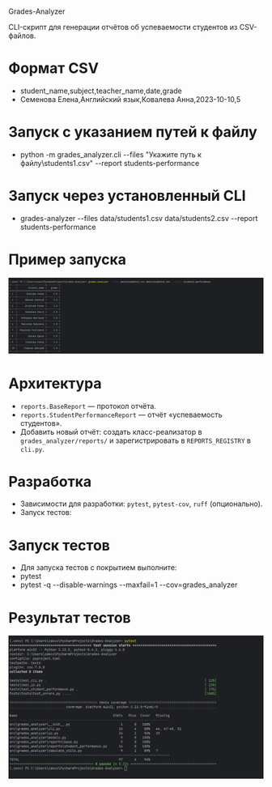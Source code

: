 # 
Grades-Analyzer

CLI-скрипт для генерации отчётов об успеваемости студентов из CSV-файлов.

# Формат CSV

- student_name,subject,teacher_name,date,grade
- Семенова Елена,Английский язык,Ковалева Анна,2023-10-10,5


# Запуск с указанием путей к файлу
- python -m grades_analyzer.cli --files "Укажите путь к файлу\students1.csv" --report students-performance

# Запуск через установленный CLI
- grades-analyzer --files data/students1.csv data/students2.csv --report students-performance

# Пример запуска
![Вывод скрипта](screenshots/students-performance-report.png)

# Архитектура
- `reports.BaseReport` — протокол отчёта.
- `reports.StudentPerformanceReport` — отчёт «успеваемость студентов».
- Добавить новый отчёт: создать класс-реализатор в `grades_analyzer/reports/` и зарегистрировать в `REPORTS_REGISTRY` в `cli.py`.

# Разработка
- Зависимости для разработки: `pytest`, `pytest-cov`, `ruff` (опционально).
- Запуск тестов:

# Запуск тестов
- Для запуска тестов с покрытием выполните:
- pytest
- pytest -q --disable-warnings --maxfail=1 --cov=grades_analyzer


# Результат тестов
![All tests passed](screenshots/tests-passed.png)

